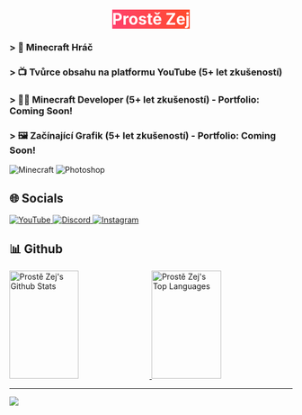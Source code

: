 <h1 align="center">
    <a href="https://youtube.com/@prostezej" target="_blank">
        <span style="color: #FFFFFF; background: linear-gradient(to right, #ff416c, #ff4b2b); display: inline-block; animation: glitch 2s infinite;">
            Prostě Zej
        </span>
    </a>
</h1>

### > 🧊 Minecraft Hráč
### > 📺 Tvůrce obsahu na platformu YouTube (5+ let zkušeností)
### > 👨‍💻 Minecraft Developer (5+ let zkušeností) - Portfolio: Coming Soon!
### > 🖼️ Začínající Grafik (5+ let zkušeností) - Portfolio: Coming Soon!

![Minecraft](https://img.shields.io/badge/Minecraft-009c3d?style=for-the-badge&logo=minecraft&logoColor=white&labelColor=000000)
![Photoshop](https://img.shields.io/badge/Photoshop-31A8FF?style=for-the-badge&logo=adobephotoshop&logoColor=31A8FF&labelColor=000000)

## 🌐 Socials

<a href="https://youtube.com/@prostezej" target="_blank">
    <img src="https://img.shields.io/badge/YouTube-FF0000?style=for-the-badge&logo=youtube&logoColor=white" alt="YouTube" />    
</a>
<a href="https://discord.com/users/123456789" target="_blank">
    <img src="https://img.shields.io/badge/Discord-5865F2?style=for-the-badge&logo=discord&logoColor=white" alt="Discord" />    
</a>
<a href="https://instagram.com/prostezej" target="_blank">
    <img src="https://img.shields.io/badge/Instagram-E4405F?style=for-the-badge&logo=instagram&logoColor=white" alt="Instagram" />    
</a>

## 📊 Github

<a href="https://github.com/prostezej">
    <img alt="Prostě Zej's Github Stats" src="https://denvercoder1-github-readme-stats.vercel.app/api?username=prostezej&show_icons=true&count_private=true&theme=react&border_color=FF416C&bg_color=0c0014&title_color=FF416C&icon_color=FF416C" height="192px" width="49.5%"/>
</a>
<a href="https://github.com/prostezej">
    <img alt="Prostě Zej's Top Languages" src="https://denvercoder1-github-readme-stats.vercel.app/api/top-langs/?username=prostezej&langs_count=8&layout=compact&theme=react&border_color=FF416C&bg_color=0c0014&title_color=FF416C&icon_color=FF416C" height="192px" width="49.5%"/>
</a>

<hr>

[![](https://visitcount.itsvg.in/api?id=prostezej&icon=0&color=0)](https://visitcount.itsvg.in)
